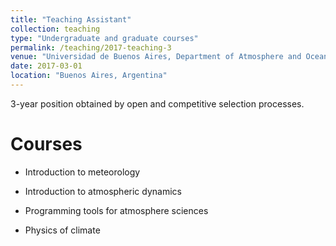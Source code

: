 ```yaml
---
title: "Teaching Assistant"
collection: teaching
type: "Undergraduate and graduate courses"
permalink: /teaching/2017-teaching-3
venue: "Universidad de Buenos Aires, Department of Atmosphere and Ocean Sciences"
date: 2017-03-01
location: "Buenos Aires, Argentina"
---
```


3-year position obtained by open and competitive selection processes.

Courses
======

* Introduction to meteorology

* Introduction to atmospheric dynamics

* Programming tools for atmosphere sciences

* Physics of climate

